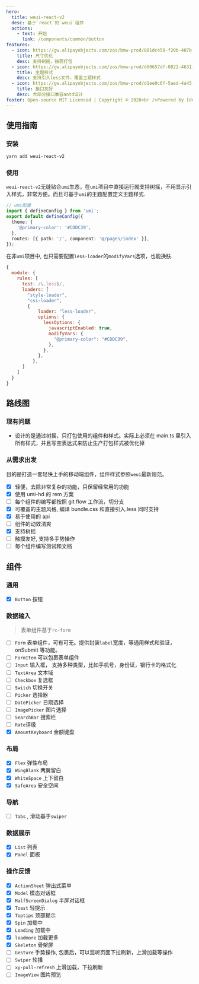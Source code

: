 ```yaml
---
hero:
  title: weui-react-v2
  desc: 基于`react`的`weui`组件
  actions:
    - text: 开始
      link: /components/common/button
features:
  - icon: https://gw.alipayobjects.com/zos/bmw-prod/881dc458-f20b-407b-947a-95104b5ec82b/k79dm8ih_w144_h144.png
    title: 尺寸优化
    desc: 支持树摇，按需打包
  - icon: https://gw.alipayobjects.com/zos/bmw-prod/d60657df-0822-4631-9d7c-e7a869c2f21c/k79dmz3q_w126_h126.png
    title: 主题样式
    desc: 支持引入less文件，覆盖主题样式
  - icon: https://gw.alipayobjects.com/zos/bmw-prod/d1ee0c6f-5aed-4a45-a507-339a4bfe076c/k7bjsocq_w144_h144.png
    title: 接口友好
    desc: 大部分接口兼容antd设计
footer: Open-source MIT Licensed | Copyright © 2020<br />Powered by [dumi](https://d.umijs.org)
---
```


## 使用指南

### 安装

```bash
yarn add weui-react-v2
```

### 使用

`weui-react-v2`无缝贴合`umi`生态，在`umi`项目中直接运行就支持树摇，不用显示引入样式，非常方便。而且可基于`umi`的主题配置定义主题样式.

```ts
// umi配置
import { defineConfig } from 'umi';
export default defineConfig({
  theme: {
    '@primary-color': '#CDDC39',
  },
  routes: [{ path: '/', component: '@/pages/index' }],
});
```

在非`umi`项目中, 也只需要配置`less-loader`的`modifyVars`选项，也能换肤.

```js
{
  module: {
    rules: [
      test: /\.less$/,
      loaders: [
        "style-loader",
        "css-loader",
        {
            loader: "less-loader",
            options: {
              lessOptions: {
                javascriptEnabled: true,
                modifyVars: {
                  "@primary-color": "#CDDC39",
                },
              },
            },
          },
      ]
    ]
  }
}
```

## 路线图

### 现有问题

- 设计的是通过树摇，只打包使用的组件和样式。实际上必须在 main.ts 里引入所有样式，并且写空表达式来防止生产打包样式被优化掉

### 从需求出发

目的是打造一套轻快上手的移动端组件，组件样式参照`weui`最新规范。

- [x] 轻便，去除非常复杂的功能，只保留经常用的功能
- [x] 使用 umi-hd 的 rem 方案
- [ ] 每个组件的编写都按照 git flow 工作流，切分支
- [x] 可覆盖的主题风格, 编译 bundle.css 和直接引入.less 同时支持
- [x] 易于使用的 api
- [ ] 组件的动效清爽
- [x] 支持树摇
- [ ] 触摸友好, 支持多手势操作
- [ ] 每个组件编写测试和文档

## 组件

### 通用

- [x] `Button` 按钮

### 数据输入

> 表单组件基于`rc-form`

- [ ] `Form` 表单组件，可有可无。提供封装`label`宽度，等通用样式和验证，onSubmit 等功能。
- [ ] `FormItem` 可以包裹表单组件
- [ ] `Input` 输入框， 支持多种类型，比如手机号，身份证，银行卡的格式化
- [ ] `TextArea` 文本域
- [ ] `Checkbox` 复选框
- [ ] `Switch` 切换开关
- [ ] `Picker` 选择器
- [ ] `DatePicker` 日期选择
- [ ] `ImagePicker` 图片选择
- [ ] `SearchBar` 搜索栏
- [ ] `Rate`评级
- [x] `AmountKeyboard` 金额键盘

### 布局

- [x] `Flex` 弹性布局
- [x] `WingBlank` 两翼留白
- [x] `WhiteSpace` 上下留白
- [x] `SafeArea` 安全空间

### 导航

- [ ] `Tabs` , 滑动基于`swiper`

### 数据展示

- [x] `List` 列表
- [x] `Panel` 面板

### 操作反馈

- [x] `ActionSheet` 弹出式菜单
- [x] `Model` 模态对话框
- [x] `HalfScreenDialog` 半屏对话框
- [x] `Toast` 轻提示
- [x] `Toptips` 顶部提示
- [x] `Spin` 加载中
- [x] `Loading` 加载中
- [x] `loadmore` 加载更多
- [x] `Skeleton` 骨架屏
- [ ] `Gesture` 手势操作, 包裹后，可以监听页面下拉刷新，上滑加载等操作
- [ ] `Swiper` 轮播
- [ ] `xy-pull-refresh` 上滑加载，下拉刷新
- [ ] `ImageView` 图片预览
